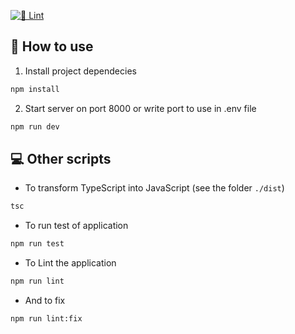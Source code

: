 [![💅 Lint](https://github.com/AraManjon/typescript-tdd-template/actions/workflows/lint.yml/badge.svg?event=push)](https://github.com/AraManjon/typescript-tdd-template/actions/workflows/lint.yml)
## 👀 How to use

1. Install project dependecies

```bash
npm install
```

2. Start server on port 8000 or write port to use in .env file

```bash
npm run dev
```

## 💻 Other scripts

- To transform TypeScript into JavaScript (see the folder ```./dist```)
```bash
tsc
```

- To run test of application
```bash
npm run test
```

- To Lint the application
```bash
npm run lint
```
- And to fix
```bash
npm run lint:fix
```
